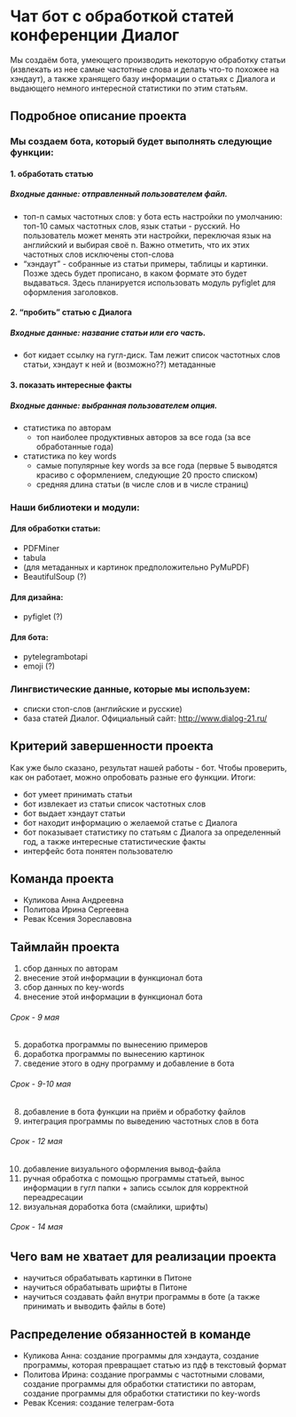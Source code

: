 # Чат бот с обработкой статей конференции Диалог
Мы создаём бота, умеющего производить некоторую обработку статьи (извлекать из нее самые частотные слова и делать что-то похожее на хэндаут), а также хранящего базу информации о статьях с Диалога и выдающего немного интересной статистики по этим статьям.

## Подробное описание проекта

### Мы создаем бота, который будет выполнять следующие функции:
#### 1. обработать статью  
##### Входные данные: отправленный пользователем файл.  
* топ-n самых частотных слов: у бота есть настройки по умолчанию: топ-10 самых частотных слов, язык статьи - русский. Но пользователь может менять эти настройки, переключая язык на английский и выбирая своё n. Важно отметить, что их этих частотных слов исключены стоп-слова
* “хэндаут” - собранные из статьи примеры, таблицы и картинки. Позже здесь будет прописано, в каком формате это будет выдаваться. Здесь планируется использовать модуль pyfiglet для оформления заголовков. 
#### 2. “пробить” статью с Диалога
##### Входные данные: название статьи или его часть.
* бот кидает ссылку на гугл-диск. Там лежит список частотных слов статьи, хэндаут к ней и (возможно??) метаданные
#### 3. показать интересные факты
##### Входные данные: выбранная пользователем опция.
* статистика по авторам 
  * топ наиболее продуктивных авторов за все года (за все обработанные года)
* статистика по key words
  * самые популярные key words за все года (первые 5 выводятся красиво с оформлением, следующие 20 просто списком)
  * средняя длина статьи (в числе слов и в числе страниц)

### Наши библиотеки и модули:
#### Для обработки статьи:
* PDFMiner
* tabula
* (для метаданных и картинок предположительно PyMuPDF)
* BeautifulSoup (?)
#### Для дизайна:
* pyfiglet  (?)
#### Для бота:
* pytelegrambotapi 
* emoji   (?)

### Лингвистические данные, которые мы используем:
* списки стоп-слов (английские и русские)
* база статей Диалог. Официальный сайт: http://www.dialog-21.ru/ 

## Критерий завершенности проекта

Как уже было сказано, результат нашей работы - бот. Чтобы проверить, как он работает, можно опробовать разные его функции. Итоги:
  * бот умеет принимать статьи
  * бот извлекает из статьи список частотных слов
  * бот выдает хэндаут статьи
  * бот находит информацию о желаемой статье с Диалога
  * бот показывает статистику по статьям с Диалога за определенный год, а также интересные статистические факты
  * интерфейс бота понятен пользователю


## Команда проекта

- Куликова Анна Андреевна  
- Политова Ирина Сергеевна
- Ревак Ксения Зореславовна

## Таймлайн проекта

1.  сбор данных по авторам
2. внесение этой информации в функционал бота
3. сбор данных по key-words
4. внесение этой информации в функционал бота
###### Срок - 9 мая
5. доработка программы по вынесению примеров 
6. доработка программы по вынесению картинок
7. сведение этого в одну программу и добавление в бота
###### Срок - 9-10 мая
8. добавление в бота функции на приём и обработку файлов
9. интеграция программы по выведению частотных слов в бота
###### Срок - 12 мая
10. добавление визуального оформления вывод-файла
11. ручная обработка с помощью программы статьей, вынос информации в гугл папки + запись ссылок для корректной переадресации 
12. визуальная доработка бота (смайлики, шрифты)
###### Срок - 14 мая

## Чего вам не хватает для реализации проекта

* научиться обрабатывать картинки в Питоне
* научиться обрабатывать шрифты в Питоне
* научиться создавать файл внутри программы в боте (а также принимать и выводить файлы в боте)

## Распределение обязанностей в команде

* Куликова Анна: создание программы для хэндаута, создание программы, которая превращает статью из пдф в текстовый формат
* Политова Ирина: создание программы с частотными словами, создание программы для обработки статистики по авторам, создание программы для обработки статистики по key-words
* Ревак Ксения: создание телеграм-бота
